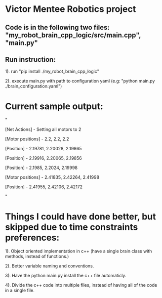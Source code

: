 # Victor Mentee Robotics project

## Code is in the following two files: "my_robot_brain_cpp_logic/src/main.cpp", "main.py"

## Run instruction:
1). run "pip install ./my_robot_brain_cpp_logic"

2). execute main.py with path to configuration yaml (e.g: "python main.py ./brain_configuration.yaml")

# Current sample output:

"

[Net Actions] - Setting all motors to 2

[Motor positions] - 2.2, 2.2, 2.2

[Position] - 2.19781, 2.20028, 2.19865

[Position] - 2.19916, 2.20065, 2.19856

[Position] - 2.1985, 2.2024, 2.19998

[Motor positions] - 2.41835, 2.42264, 2.41998

[Position] - 2.41955, 2.42106, 2.42172

"

# Things I could have done better, but skipped due to time constraints preferences:

1). Object oriented implementation in c++ (have a single brain class with methods, instead of functions.)

2). Better variable naming and conventions.

3). Have the python main.py install the c++ file automaticly. 

4). Divide the c++ code into multiple files, instead of having all of the code in a single file.

